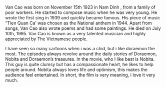 Van Cao was born on November 15th 1923 in Nam Dinh , from a family of poor workers. He started to compose music when he was very young. He wrote the first sing in 1939 and quickly became famous. His piece of music “Tien Quan Ca’ was chosen as the National anthem in 1944. Apart from songs, Van Cao also wrote poems and had some paintings. He died on July 10th, 1995. Van Cao is known as a very talented musician and highly appreciated by The Vietnamese people.

I have seen so many cartoons when i was a chid, but i like doraemon the most. The episodes always revolve around the daily stories of Doraemon, Nobita and Doraemon’s treasures. In the movie, who I like best is Nobita. This guy is quite clumsy but has a compassionate heart, he likes to help people around. Nobita always loves life and optimism, this makes the audience feel entertained. In short, the film is very meaning, i love it very much.
